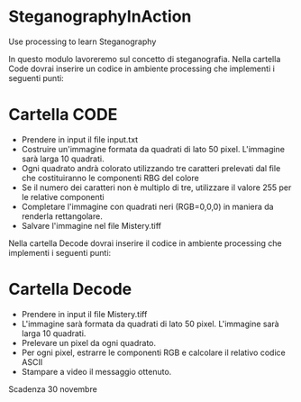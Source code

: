 # SteganographyInAction
Use processing to learn Steganography

In questo modulo lavoreremo sul concetto di steganografia. 
Nella cartella Code dovrai inserire un codice in ambiente processing che implementi i seguenti punti:
# Cartella CODE
- Prendere in input il file input.txt
- Costruire un'immagine formata da quadrati di lato 50 pixel. L'immagine sarà larga 10 quadrati.
- Ogni quadrato andrà colorato utilizzando tre caratteri prelevati dal file che costituiranno le componenti RBG del colore
- Se il numero dei caratteri non è multiplo di tre, utilizzare il valore 255 per le relative componenti
- Completare l'immagine con quadrati neri (RGB=0,0,0) in maniera da renderla rettangolare.
- Salvare l'immagine nel file Mistery.tiff

Nella cartella Decode dovrai inserire il codice in ambiente processing che implementi i seguenti punti:
# Cartella Decode
- Prendere in input il file Mistery.tiff
- L'immagine sarà formata da quadrati di lato 50 pixel. L'immagine sarà larga 10 quadrati.
- Prelevare un pixel da ogni quadrato.
- Per ogni pixel, estrarre le componenti RGB e calcolare il relativo codice ASCII
- Stampare a video il messaggio ottenuto.

Scadenza 30 novembre
